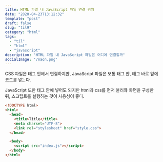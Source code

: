 ```yaml
---
title: HTML 파일 내 JavaScript 파일 연결 위치
date: "2020-04-23T13:12:32"
template: "post"
draft: false
slug: "til9"
category: "html"
tags:
  - "til"
  - "html"
  - "javascript"
description: "HTML 파일 내 JavaScript 파일은 어디에 연결할까"
socialImage: "/naon.png"
---
```


CSS 파일은 <head> 태그 안에서 연결하지만, JavaScript 파일은 보통 <body> 태그 안, </body> 태그 바로 앞에 코드를 넣는다.

JavaScript 또한 <head> 태그 안에 넣어도 되지만 html과 css를 먼저 불러와 화면을 구성한 뒤, 스크립트를 실행하는 것이 사용성이 좋다.
  
```html
<!DOCTYPE html>
<html>
  <head>
    <title>Title</title>
    <meta charset="UTF-8">
    <link rel="stylesheet" href="style.css">
  </head>

  <body>
    <script src="index.js"></script>
  </body>
</html>
```